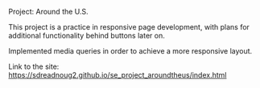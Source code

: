 Project: Around the U.S.

This project is a practice in responsive page development, with plans for additional functionality behind buttons later on.

Implemented media queries in order to achieve a more responsive layout.

Link to the site: https://sdreadnoug2.github.io/se_project_aroundtheus/index.html
